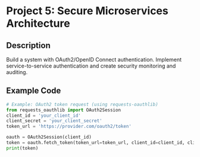 # Project 5: Secure Microservices Architecture

## Description
Build a system with OAuth2/OpenID Connect authentication. Implement service-to-service authentication and create security monitoring and auditing.

## Example Code
```python
# Example: OAuth2 token request (using requests-oauthlib)
from requests_oauthlib import OAuth2Session
client_id = 'your_client_id'
client_secret = 'your_client_secret'
token_url = 'https://provider.com/oauth2/token'

oauth = OAuth2Session(client_id)
token = oauth.fetch_token(token_url=token_url, client_id=client_id, client_secret=client_secret)
print(token)
```
